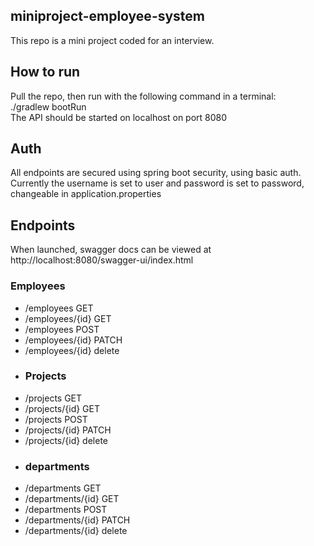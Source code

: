 ##   miniproject-employee-system
This repo is a mini project coded for an interview.
## How to run
Pull the repo, then run with the following command in a terminal:<br>
./gradlew bootRun<br>
The API should be started on localhost on port 8080
## Auth
All endpoints are secured using spring boot security, using basic auth.<br>
Currently the username is set to user and password is set to password, changeable in application.properties
## Endpoints
When launched, swagger docs can be viewed at http://localhost:8080/swagger-ui/index.html
### Employees
- /employees GET
- /employees/{id} GET
- /employees POST
- /employees/{id} PATCH
- /employees/{id} delete
- ### Projects
- /projects GET
- /projects/{id} GET
- /projects POST
- /projects/{id} PATCH
- /projects/{id} delete
- ### departments
- /departments GET
- /departments/{id} GET
- /departments POST
- /departments/{id} PATCH
- /departments/{id} delete
